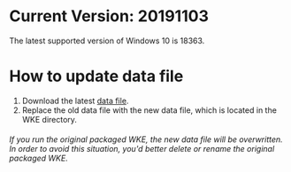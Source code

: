 # Current Version: 20191103
The latest supported version of Windows 10 is 18363.

# How to update data file
1. Download the latest [data file](https://raw.githubusercontent.com/AxtMueller/Windows-Kernel-Explorer/master/data/WindowsKernelExplorer.dat).   
2. Replace the old data file with the new data file, which is located in the WKE directory.   
###### If you run the original packaged WKE, the new data file will be overwritten. In order to avoid this situation, you'd better delete or rename the original packaged WKE.
